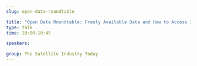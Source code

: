 ```yaml
---
slug: open-data-roundtable

title: "Open Data Roundtable: Freely Available Data and How to Access It"
type: talk
time: 10:00-10:45

speakers:

group: The Satellite Industry Today
---
```

